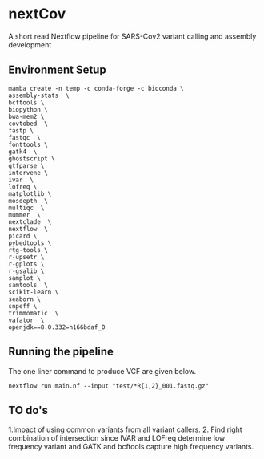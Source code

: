 # nextCov

A short read Nextflow pipeline for SARS-Cov2 variant calling and assembly development

## Environment Setup

```
mamba create -n temp -c conda-forge -c bioconda \
assembly-stats  \
bcftools \
biopython \
bwa-mem2 \
covtobed  \
fastp \
fastqc  \
fonttools \
gatk4  \
ghostscript \
gtfparse \
intervene \
ivar  \
lofreq \
matplotlib \
mosdepth  \
multiqc  \
mummer  \
nextclade  \
nextflow  \
picard \
pybedtools \
rtg-tools \
r-upsetr \
r-gplots \
r-gsalib \
samplot \
samtools  \
scikit-learn \
seaborn \
snpeff \
trimmomatic  \
vafator  \
openjdk==8.0.332=h166bdaf_0
```

## Running the pipeline

The one liner command to produce VCF are given below.

```
nextflow run main.nf --input "test/*R{1,2}_001.fastq.gz"
```

## TO do's

1.Impact of using common variants from all variant callers.
2. Find right combination of intersection since IVAR and LOFreq determine low frequency variant and GATK and bcftools capture high frequency variants.
